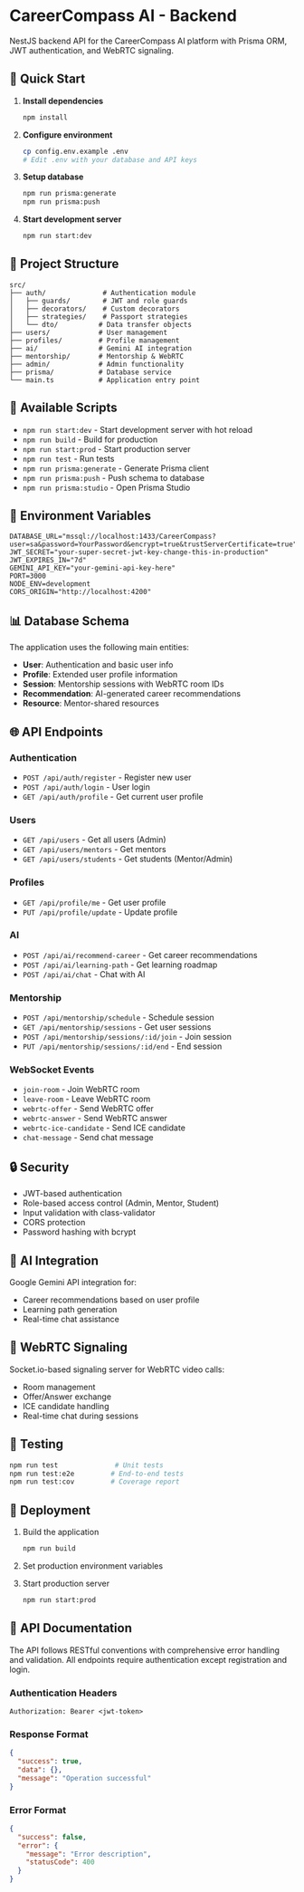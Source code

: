 # CareerCompass AI - Backend

NestJS backend API for the CareerCompass AI platform with Prisma ORM, JWT authentication, and WebRTC signaling.

## 🚀 Quick Start

1. **Install dependencies**
   ```bash
   npm install
   ```

2. **Configure environment**
   ```bash
   cp config.env.example .env
   # Edit .env with your database and API keys
   ```

3. **Setup database**
   ```bash
   npm run prisma:generate
   npm run prisma:push
   ```

4. **Start development server**
   ```bash
   npm run start:dev
   ```

## 📁 Project Structure

```
src/
├── auth/              # Authentication module
│   ├── guards/        # JWT and role guards
│   ├── decorators/    # Custom decorators
│   ├── strategies/    # Passport strategies
│   └── dto/          # Data transfer objects
├── users/            # User management
├── profiles/         # Profile management
├── ai/               # Gemini AI integration
├── mentorship/       # Mentorship & WebRTC
├── admin/            # Admin functionality
├── prisma/           # Database service
└── main.ts           # Application entry point
```

## 🔧 Available Scripts

- `npm run start:dev` - Start development server with hot reload
- `npm run build` - Build for production
- `npm run start:prod` - Start production server
- `npm run test` - Run tests
- `npm run prisma:generate` - Generate Prisma client
- `npm run prisma:push` - Push schema to database
- `npm run prisma:studio` - Open Prisma Studio

## 🔑 Environment Variables

```env
DATABASE_URL="mssql://localhost:1433/CareerCompass?user=sa&password=YourPassword&encrypt=true&trustServerCertificate=true"
JWT_SECRET="your-super-secret-jwt-key-change-this-in-production"
JWT_EXPIRES_IN="7d"
GEMINI_API_KEY="your-gemini-api-key-here"
PORT=3000
NODE_ENV=development
CORS_ORIGIN="http://localhost:4200"
```

## 📊 Database Schema

The application uses the following main entities:

- **User**: Authentication and basic user info
- **Profile**: Extended user profile information
- **Session**: Mentorship sessions with WebRTC room IDs
- **Recommendation**: AI-generated career recommendations
- **Resource**: Mentor-shared resources

## 🌐 API Endpoints

### Authentication
- `POST /api/auth/register` - Register new user
- `POST /api/auth/login` - User login
- `GET /api/auth/profile` - Get current user profile

### Users
- `GET /api/users` - Get all users (Admin)
- `GET /api/users/mentors` - Get mentors
- `GET /api/users/students` - Get students (Mentor/Admin)

### Profiles
- `GET /api/profile/me` - Get user profile
- `PUT /api/profile/update` - Update profile

### AI
- `POST /api/ai/recommend-career` - Get career recommendations
- `POST /api/ai/learning-path` - Get learning roadmap
- `POST /api/ai/chat` - Chat with AI

### Mentorship
- `POST /api/mentorship/schedule` - Schedule session
- `GET /api/mentorship/sessions` - Get user sessions
- `POST /api/mentorship/sessions/:id/join` - Join session
- `PUT /api/mentorship/sessions/:id/end` - End session

### WebSocket Events
- `join-room` - Join WebRTC room
- `leave-room` - Leave WebRTC room
- `webrtc-offer` - Send WebRTC offer
- `webrtc-answer` - Send WebRTC answer
- `webrtc-ice-candidate` - Send ICE candidate
- `chat-message` - Send chat message

## 🔒 Security

- JWT-based authentication
- Role-based access control (Admin, Mentor, Student)
- Input validation with class-validator
- CORS protection
- Password hashing with bcrypt

## 🤖 AI Integration

Google Gemini API integration for:
- Career recommendations based on user profile
- Learning path generation
- Real-time chat assistance

## 📡 WebRTC Signaling

Socket.io-based signaling server for WebRTC video calls:
- Room management
- Offer/Answer exchange
- ICE candidate handling
- Real-time chat during sessions

## 🧪 Testing

```bash
npm run test              # Unit tests
npm run test:e2e         # End-to-end tests
npm run test:cov         # Coverage report
```

## 🚀 Deployment

1. Build the application
   ```bash
   npm run build
   ```

2. Set production environment variables

3. Start production server
   ```bash
   npm run start:prod
   ```

## 📝 API Documentation

The API follows RESTful conventions with comprehensive error handling and validation. All endpoints require authentication except registration and login.

### Authentication Headers
```
Authorization: Bearer <jwt-token>
```

### Response Format
```json
{
  "success": true,
  "data": {},
  "message": "Operation successful"
}
```

### Error Format
```json
{
  "success": false,
  "error": {
    "message": "Error description",
    "statusCode": 400
  }
}
```

